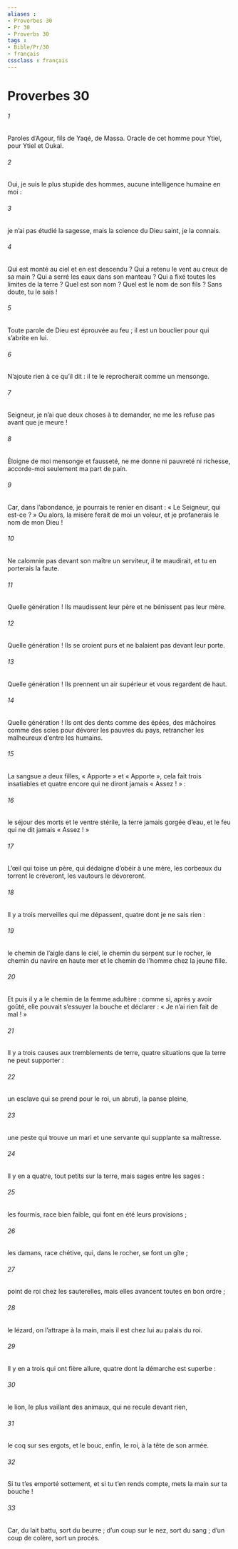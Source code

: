 ```yaml
---
aliases : 
- Proverbes 30
- Pr 30
- Proverbs 30
tags : 
- Bible/Pr/30
- français
cssclass : français
---
```


# Proverbes 30

###### 1
Paroles d’Agour, fils de Yaqé, de Massa.
Oracle de cet homme pour Ytiel, pour Ytiel et Oukal.
###### 2
Oui, je suis le plus stupide des hommes,
aucune intelligence humaine en moi :
###### 3
je n’ai pas étudié la sagesse,
mais la science du Dieu saint, je la connais.
###### 4
Qui est monté au ciel et en est descendu ?
Qui a retenu le vent au creux de sa main ?
Qui a serré les eaux dans son manteau ?
Qui a fixé toutes les limites de la terre ?
Quel est son nom ?
Quel est le nom de son fils ? Sans doute, tu le sais !
###### 5
Toute parole de Dieu est éprouvée au feu ;
il est un bouclier pour qui s’abrite en lui.
###### 6
N’ajoute rien à ce qu’il dit :
il te le reprocherait comme un mensonge.
###### 7
Seigneur, je n’ai que deux choses à te demander,
ne me les refuse pas avant que je meure !
###### 8
Éloigne de moi mensonge et fausseté,
ne me donne ni pauvreté ni richesse,
accorde-moi seulement ma part de pain.
###### 9
Car, dans l’abondance, je pourrais te renier
en disant : « Le Seigneur, qui est-ce ? »
Ou alors, la misère ferait de moi un voleur,
et je profanerais le nom de mon Dieu !
###### 10
Ne calomnie pas devant son maître un serviteur,
il te maudirait, et tu en porterais la faute.
###### 11
Quelle génération ! Ils maudissent leur père
et ne bénissent pas leur mère.
###### 12
Quelle génération ! Ils se croient purs
et ne balaient pas devant leur porte.
###### 13
Quelle génération ! Ils prennent un air supérieur
et vous regardent de haut.
###### 14
Quelle génération ! Ils ont des dents comme des épées,
des mâchoires comme des scies
pour dévorer les pauvres du pays,
retrancher les malheureux d’entre les humains.
###### 15
La sangsue a deux filles, « Apporte » et « Apporte »,
cela fait trois insatiables
et quatre encore qui ne diront jamais « Assez ! » :
###### 16
le séjour des morts et le ventre stérile,
la terre jamais gorgée d’eau,
et le feu qui ne dit jamais « Assez ! »
###### 17
L’œil qui toise un père,
qui dédaigne d’obéir à une mère,
les corbeaux du torrent le crèveront,
les vautours le dévoreront.
###### 18
Il y a trois merveilles qui me dépassent,
quatre dont je ne sais rien :
###### 19
le chemin de l’aigle dans le ciel,
le chemin du serpent sur le rocher,
le chemin du navire en haute mer
et le chemin de l’homme chez la jeune fille.
###### 20
Et puis il y a le chemin de la femme adultère :
comme si, après y avoir goûté,
elle pouvait s’essuyer la bouche et déclarer :
« Je n’ai rien fait de mal ! »
###### 21
Il y a trois causes aux tremblements de terre,
quatre situations que la terre ne peut supporter :
###### 22
un esclave qui se prend pour le roi,
un abruti, la panse pleine,
###### 23
une peste qui trouve un mari
et une servante qui supplante sa maîtresse.
###### 24
Il y en a quatre, tout petits sur la terre,
mais sages entre les sages :
###### 25
les fourmis, race bien faible,
qui font en été leurs provisions ;
###### 26
les damans, race chétive,
qui, dans le rocher, se font un gîte ;
###### 27
point de roi chez les sauterelles,
mais elles avancent toutes en bon ordre ;
###### 28
le lézard, on l’attrape à la main,
mais il est chez lui au palais du roi.
###### 29
Il y en a trois qui ont fière allure,
quatre dont la démarche est superbe :
###### 30
le lion, le plus vaillant des animaux,
qui ne recule devant rien,
###### 31
le coq sur ses ergots, et le bouc,
enfin, le roi, à la tête de son armée.
###### 32
Si tu t’es emporté sottement,
et si tu t’en rends compte,
mets la main sur ta bouche !
###### 33
Car, du lait battu, sort du beurre ;
d’un coup sur le nez, sort du sang ;
d’un coup de colère, sort un procès.
